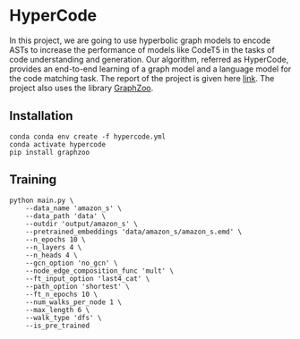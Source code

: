 # HyperCode

In this project, we are going to use hyperbolic graph models to encode ASTs to increase the performance of models like CodeT5 in the tasks of code understanding and generation. Our algorithm, referred as HyperCode, provides an end-to-end learning of a graph model and a language model for the code matching task. The report of the project is given here [link](https://github.com/AnoushkaVyas/HyperCode/blob/main/HyperCode.pdf). The project also uses the library [GraphZoo](https://github.com/AnoushkaVyas/GraphZoo).

## Installation

```
conda conda env create -f hypercode.yml
conda activate hypercode
pip install graphzoo
```

## Training

```
python main.py \
    --data_name 'amazon_s' \
    --data_path 'data' \
    --outdir 'output/amazon_s' \
    --pretrained_embeddings 'data/amazon_s/amazon_s.emd' \
    --n_epochs 10 \
    --n_layers 4 \
    --n_heads 4 \
    --gcn_option 'no_gcn' \
    --node_edge_composition_func 'mult' \
    --ft_input_option 'last4_cat' \
    --path_option 'shortest' \
    --ft_n_epochs 10 \
    --num_walks_per_node 1 \
    --max_length 6 \
    --walk_type 'dfs' \
    --is_pre_trained
 ```
